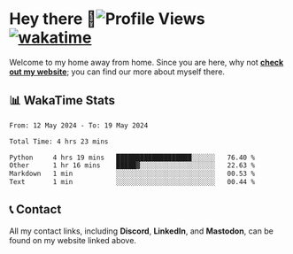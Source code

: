 # Hey there :wave:![Profile Views](https://komarev.com/ghpvc/?username=skifli) [![wakatime](https://wakatime.com/badge/user/b4317b02-0c6d-457b-82a4-a448b8a8d1df.svg)](https://wakatime.com/@b4317b02-0c6d-457b-82a4-a448b8a8d1df)

Welcome to my home away from home. Since you are here, why not [**check out my website**](https://skifli.github.io); you can find our more about myself there.

## 📊 WakaTime Stats

<!--START_SECTION:waka-->

```txt
From: 12 May 2024 - To: 19 May 2024

Total Time: 4 hrs 23 mins

Python     4 hrs 19 mins   ███████████████████░░░░░░   76.40 %
Other      1 hr 16 mins    █████▓░░░░░░░░░░░░░░░░░░░   22.63 %
Markdown   1 min           ░░░░░░░░░░░░░░░░░░░░░░░░░   00.53 %
Text       1 min           ░░░░░░░░░░░░░░░░░░░░░░░░░   00.44 %
```

<!--END_SECTION:waka-->

## 📞 Contact

All my contact links, including **Discord**, **LinkedIn**, and **Mastodon**, can be found on my website linked above.
